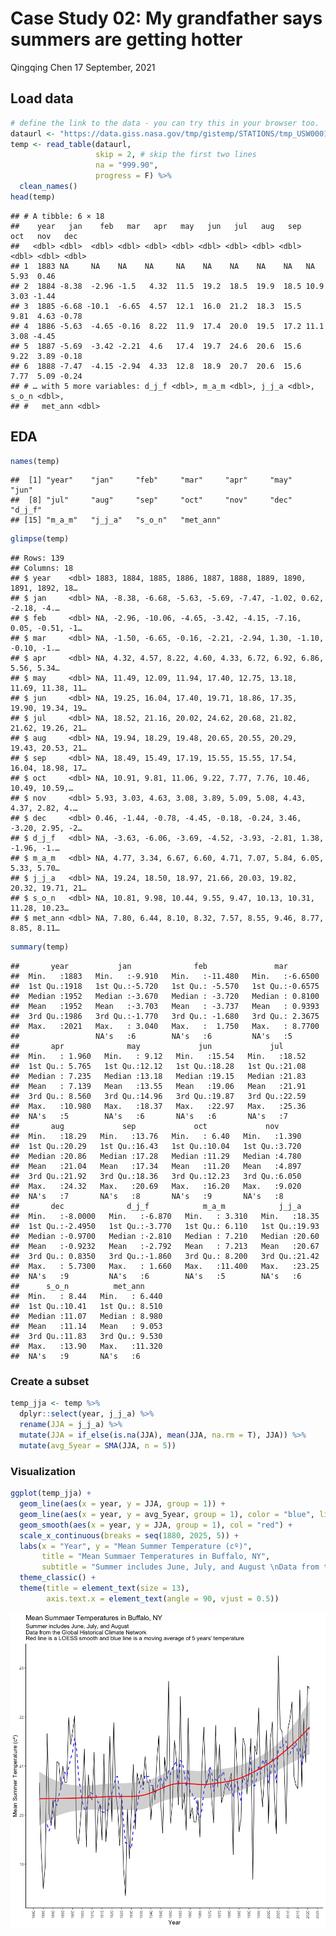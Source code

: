 Case Study 02: My grandfather says summers are getting hotter
================
Qingqing Chen
17 September, 2021

## Load data

``` r
# define the link to the data - you can try this in your browser too.  Note that the URL ends in .txt.
dataurl <- "https://data.giss.nasa.gov/tmp/gistemp/STATIONS/tmp_USW00014733_14_0_1/station.txt"
temp <- read_table(dataurl, 
                   skip = 2, # skip the first two lines
                   na = "999.90",
                   progress = F) %>% 
  clean_names() 
head(temp)
```

    ## # A tibble: 6 × 18
    ##    year   jan    feb   mar   apr   may   jun   jul   aug   sep   oct   nov   dec
    ##   <dbl> <dbl>  <dbl> <dbl> <dbl> <dbl> <dbl> <dbl> <dbl> <dbl> <dbl> <dbl> <dbl>
    ## 1  1883 NA     NA    NA    NA     NA    NA    NA    NA    NA   NA     5.93  0.46
    ## 2  1884 -8.38  -2.96 -1.5   4.32  11.5  19.2  18.5  19.9  18.5 10.9   3.03 -1.44
    ## 3  1885 -6.68 -10.1  -6.65  4.57  12.1  16.0  21.2  18.3  15.5  9.81  4.63 -0.78
    ## 4  1886 -5.63  -4.65 -0.16  8.22  11.9  17.4  20.0  19.5  17.2 11.1   3.08 -4.45
    ## 5  1887 -5.69  -3.42 -2.21  4.6   17.4  19.7  24.6  20.6  15.6  9.22  3.89 -0.18
    ## 6  1888 -7.47  -4.15 -2.94  4.33  12.8  18.9  20.7  20.6  15.6  7.77  5.09 -0.24
    ## # … with 5 more variables: d_j_f <dbl>, m_a_m <dbl>, j_j_a <dbl>, s_o_n <dbl>,
    ## #   met_ann <dbl>

## EDA

``` r
names(temp)
```

    ##  [1] "year"    "jan"     "feb"     "mar"     "apr"     "may"     "jun"    
    ##  [8] "jul"     "aug"     "sep"     "oct"     "nov"     "dec"     "d_j_f"  
    ## [15] "m_a_m"   "j_j_a"   "s_o_n"   "met_ann"

``` r
glimpse(temp)
```

    ## Rows: 139
    ## Columns: 18
    ## $ year    <dbl> 1883, 1884, 1885, 1886, 1887, 1888, 1889, 1890, 1891, 1892, 18…
    ## $ jan     <dbl> NA, -8.38, -6.68, -5.63, -5.69, -7.47, -1.02, 0.62, -2.18, -4.…
    ## $ feb     <dbl> NA, -2.96, -10.06, -4.65, -3.42, -4.15, -7.16, 0.05, -0.51, -1…
    ## $ mar     <dbl> NA, -1.50, -6.65, -0.16, -2.21, -2.94, 1.30, -1.10, -0.10, -1.…
    ## $ apr     <dbl> NA, 4.32, 4.57, 8.22, 4.60, 4.33, 6.72, 6.92, 6.86, 5.56, 5.34…
    ## $ may     <dbl> NA, 11.49, 12.09, 11.94, 17.40, 12.75, 13.18, 11.69, 11.38, 11…
    ## $ jun     <dbl> NA, 19.25, 16.04, 17.40, 19.71, 18.86, 17.35, 19.90, 19.34, 19…
    ## $ jul     <dbl> NA, 18.52, 21.16, 20.02, 24.62, 20.68, 21.82, 21.62, 19.26, 21…
    ## $ aug     <dbl> NA, 19.94, 18.29, 19.48, 20.65, 20.55, 20.29, 19.43, 20.53, 21…
    ## $ sep     <dbl> NA, 18.49, 15.49, 17.19, 15.55, 15.55, 17.54, 16.04, 18.98, 17…
    ## $ oct     <dbl> NA, 10.91, 9.81, 11.06, 9.22, 7.77, 7.76, 10.46, 10.49, 10.59,…
    ## $ nov     <dbl> 5.93, 3.03, 4.63, 3.08, 3.89, 5.09, 5.08, 4.43, 4.37, 2.82, 4.…
    ## $ dec     <dbl> 0.46, -1.44, -0.78, -4.45, -0.18, -0.24, 3.46, -3.20, 2.95, -2…
    ## $ d_j_f   <dbl> NA, -3.63, -6.06, -3.69, -4.52, -3.93, -2.81, 1.38, -1.96, -1.…
    ## $ m_a_m   <dbl> NA, 4.77, 3.34, 6.67, 6.60, 4.71, 7.07, 5.84, 6.05, 5.33, 5.70…
    ## $ j_j_a   <dbl> NA, 19.24, 18.50, 18.97, 21.66, 20.03, 19.82, 20.32, 19.71, 21…
    ## $ s_o_n   <dbl> NA, 10.81, 9.98, 10.44, 9.55, 9.47, 10.13, 10.31, 11.28, 10.23…
    ## $ met_ann <dbl> NA, 7.80, 6.44, 8.10, 8.32, 7.57, 8.55, 9.46, 8.77, 8.85, 8.11…

``` r
summary(temp)
```

    ##       year           jan              feb               mar         
    ##  Min.   :1883   Min.   :-9.910   Min.   :-11.480   Min.   :-6.6500  
    ##  1st Qu.:1918   1st Qu.:-5.720   1st Qu.: -5.570   1st Qu.:-0.6575  
    ##  Median :1952   Median :-3.670   Median : -3.720   Median : 0.8100  
    ##  Mean   :1952   Mean   :-3.703   Mean   : -3.737   Mean   : 0.9393  
    ##  3rd Qu.:1986   3rd Qu.:-1.770   3rd Qu.: -1.680   3rd Qu.: 2.3675  
    ##  Max.   :2021   Max.   : 3.040   Max.   :  1.750   Max.   : 8.7700  
    ##                 NA's   :6        NA's   :6         NA's   :5        
    ##       apr              may             jun             jul       
    ##  Min.   : 1.960   Min.   : 9.12   Min.   :15.54   Min.   :18.52  
    ##  1st Qu.: 5.765   1st Qu.:12.12   1st Qu.:18.28   1st Qu.:21.08  
    ##  Median : 7.235   Median :13.18   Median :19.15   Median :21.83  
    ##  Mean   : 7.139   Mean   :13.55   Mean   :19.06   Mean   :21.91  
    ##  3rd Qu.: 8.560   3rd Qu.:14.96   3rd Qu.:19.87   3rd Qu.:22.59  
    ##  Max.   :10.980   Max.   :18.37   Max.   :22.97   Max.   :25.36  
    ##  NA's   :5        NA's   :6       NA's   :6       NA's   :7      
    ##       aug             sep             oct             nov       
    ##  Min.   :18.29   Min.   :13.76   Min.   : 6.40   Min.   :1.390  
    ##  1st Qu.:20.29   1st Qu.:16.43   1st Qu.:10.04   1st Qu.:3.720  
    ##  Median :20.86   Median :17.28   Median :11.29   Median :4.780  
    ##  Mean   :21.04   Mean   :17.34   Mean   :11.20   Mean   :4.897  
    ##  3rd Qu.:21.92   3rd Qu.:18.36   3rd Qu.:12.23   3rd Qu.:6.050  
    ##  Max.   :24.32   Max.   :20.69   Max.   :16.20   Max.   :9.020  
    ##  NA's   :7       NA's   :8       NA's   :9       NA's   :8      
    ##       dec              d_j_f            m_a_m            j_j_a      
    ##  Min.   :-8.0000   Min.   :-6.870   Min.   : 3.310   Min.   :18.35  
    ##  1st Qu.:-2.4950   1st Qu.:-3.770   1st Qu.: 6.110   1st Qu.:19.93  
    ##  Median :-0.9700   Median :-2.810   Median : 7.210   Median :20.60  
    ##  Mean   :-0.9232   Mean   :-2.792   Mean   : 7.213   Mean   :20.67  
    ##  3rd Qu.: 0.8350   3rd Qu.:-1.860   3rd Qu.: 8.200   3rd Qu.:21.42  
    ##  Max.   : 5.7300   Max.   : 1.660   Max.   :11.400   Max.   :23.25  
    ##  NA's   :9         NA's   :6        NA's   :5        NA's   :6      
    ##      s_o_n          met_ann      
    ##  Min.   : 8.44   Min.   : 6.440  
    ##  1st Qu.:10.41   1st Qu.: 8.510  
    ##  Median :11.07   Median : 8.980  
    ##  Mean   :11.14   Mean   : 9.053  
    ##  3rd Qu.:11.83   3rd Qu.: 9.530  
    ##  Max.   :13.90   Max.   :11.320  
    ##  NA's   :9       NA's   :6

### Create a subset

``` r
temp_jja <- temp %>% 
  dplyr::select(year, j_j_a) %>%
  rename(JJA = j_j_a) %>% 
  mutate(JJA = if_else(is.na(JJA), mean(JJA, na.rm = T), JJA)) %>%
  mutate(avg_5year = SMA(JJA, n = 5)) 
```

### Visualization

``` r
ggplot(temp_jja) +
  geom_line(aes(x = year, y = JJA, group = 1)) +
  geom_line(aes(x = year, y = avg_5year, group = 1), color = "blue", linetype = 2, lwd = 0.8) +
  geom_smooth(aes(x = year, y = JJA, group = 1), col = "red") +
  scale_x_continuous(breaks = seq(1880, 2025, 5)) +
  labs(x = "Year", y = "Mean Summer Temperature (cº)",
       title = "Mean Summaer Temperatures in Buffalo, NY",
       subtitle = "Summer includes June, July, and August \nData from the Global Historical Climate Network \nRed line is a LOESS smooth and blue line is a moving average of 5 years' temperature") +
  theme_classic() +
  theme(title = element_text(size = 13), 
        axis.text.x = element_text(angle = 90, vjust = 0.5))
```

![](case_study_02_files/figure-gfm/unnamed-chunk-4-1.png)<!-- -->
